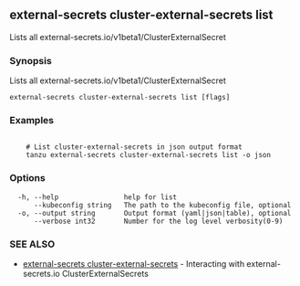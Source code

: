 ## external-secrets cluster-external-secrets list

Lists all external-secrets.io/v1beta1/ClusterExternalSecret

### Synopsis

Lists all external-secrets.io/v1beta1/ClusterExternalSecret

```
external-secrets cluster-external-secrets list [flags]
```

### Examples

```

    # List cluster-external-secrets in json output format
    tanzu external-secrets cluster-external-secrets list -o json
```

### Options

```
  -h, --help                help for list
      --kubeconfig string   The path to the kubeconfig file, optional
  -o, --output string       Output format (yaml|json|table), optional
      --verbose int32       Number for the log level verbosity(0-9)
```

### SEE ALSO

* [external-secrets cluster-external-secrets](external-secrets_cluster-external-secrets.md)	 - Interacting with external-secrets.io ClusterExternalSecrets

